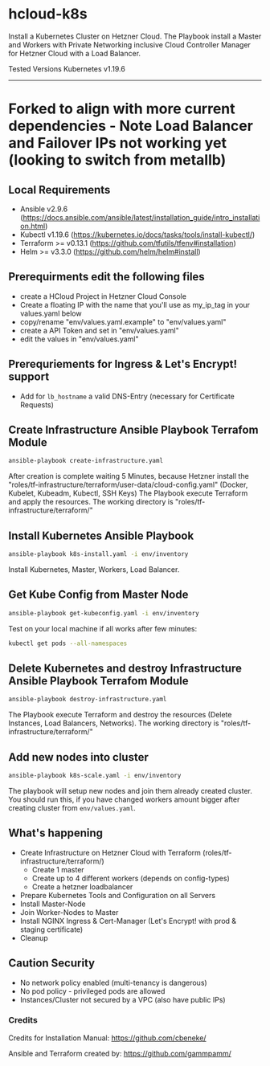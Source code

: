 # hcloud-k8s

Install a Kubernetes Cluster on Hetzner Cloud.
The Playbook install a Master and Workers with Private Networking inclusive Cloud Controller Manager for Hetzner Cloud with a Load Balancer.

Tested Versions Kubernetes v1.19.6

---
# Forked to align with more current dependencies - Note Load Balancer and Failover IPs not working yet (looking to switch from metallb)

## Local Requirements
  - Ansible v2.9.6 (https://docs.ansible.com/ansible/latest/installation_guide/intro_installation.html)
  - Kubectl v1.19.6 (https://kubernetes.io/docs/tasks/tools/install-kubectl/)
  - Terraform >= v0.13.1 (https://github.com/tfutils/tfenv#installation)
  - Helm >= v3.3.0 (https://github.com/helm/helm#install)

## Prerequirments edit the following files
  - create a HCloud Project in Hetzner Cloud Console
  - Create a floating IP with the name that you'll use as my_ip_tag in your values.yaml below
  - copy/rename "env/values.yaml.example" to "env/values.yaml"
  - create a API Token and set in "env/values.yaml"
  - edit the values in "env/values.yaml"

## Prerequriements for Ingress & Let's Encrypt! support
  - Add for `lb_hostname` a valid DNS-Entry (necessary for Certificate Requests)

## Create Infrastructure Ansible Playbook Terrafom Module
```bash
ansible-playbook create-infrastructure.yaml
```
After creation is complete waiting 5 Minutes, because Hetzner install the "roles/tf-infrastructure/terraform/user-data/cloud-config.yaml" (Docker, Kubelet, Kubeadm, Kubectl, SSH Keys)
The Playbook execute Terraform and apply the resources. The working directory is "roles/tf-infrastructure/terraform/"

## Install Kubernetes Ansible Playbook
```bash
ansible-playbook k8s-install.yaml -i env/inventory
```
Install Kubernetes, Master, Workers, Load Balancer.

## Get Kube Config from Master Node
```bash
ansible-playbook get-kubeconfig.yaml -i env/inventory
```

Test on your local machine if all works after few minutes:
```bash
kubectl get pods --all-namespaces
```

## Delete Kubernetes and destroy Infrastructure Ansible Playbook Terrafom Module
```bash
ansible-playbook destroy-infrastructure.yaml
```
The Playbook execute Terraform and destroy the resources (Delete Instances, Load Balancers, Networks). The working directory is "roles/tf-infrastructure/terraform/"

## Add new nodes into cluster
```bash
ansible-playbook k8s-scale.yaml -i env/inventory
```
The playbook will setup new nodes and join them already created cluster. You should run this, if you have changed workers amount bigger after creating cluster from `env/values.yaml`.

## What's happening
  - Create Infrastructure on Hetzner Cloud with Terraform (roles/tf-infrastructure/terraform/)
    - Create 1 master
    - Create up to 4 different workers (depends on config-types)
    - Create a hetzner loadbalancer
  - Prepare Kubernetes Tools and Configuration on all Servers
  - Install Master-Node
  - Join Worker-Nodes to Master
  - Install NGINX Ingress & Cert-Manager (Let's Encrypt! with prod & staging certificate)
  - Cleanup

## Caution Security
  - No network policy enabled (multi-tenancy is dangerous)
  - No pod policy - privileged pods are allowed
  - Instances/Cluster not secured by a VPC (also have public IPs)

### Credits

Credits for Installation Manual: https://github.com/cbeneke/

Ansible and Terraform created by: https://github.com/gammpamm/
